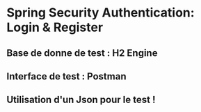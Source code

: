# Spring Security Authentication: Login & Register

## Base de donne de test : H2 Engine
## Interface de test : Postman

## Utilisation d'un Json pour le test !